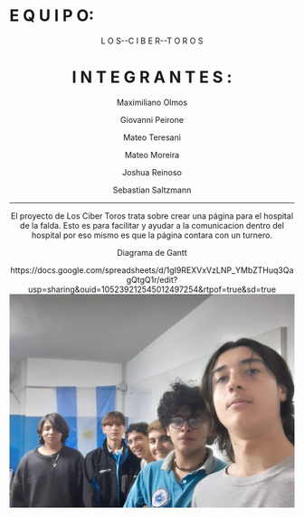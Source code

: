 <h1>  E Q U I P O: </h1>
<center h1> L O S--C I B E R--T O R O S </h1>
<br>
<h1> I N T E G R A N T E S :</h1>
<centerdiv>
    <p>     Maximiliano Olmos </p>         
    <p>     Giovanni Peirone </p>
    <p>     Mateo Teresani</p>
    <p>     Mateo Moreira </p>
    <p>     Joshua Reinoso </p>
    <p>     Sebastian Saltzmann </p>
</div>

<hr>
<p>El proyecto de Los Ciber Toros trata sobre crear una página para el hospital de la falda.
Esto es para facilitar y ayudar a la comunicacion dentro del hospital por eso mismo es que la página contara  con un turnero.</p>

<p> Diagrama de Gantt </p>
https://docs.google.com/spreadsheets/d/1gI9REXVxVzLNP_YMbZTHuq3QagQtgQ1r/edit?usp=sharing&ouid=105239212545012497254&rtpof=true&sd=true

<br>
<img src="img/WhatsApp Image 2023-11-28 at 10.31.19.jpeg" alt="LosToros">
